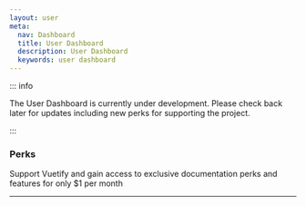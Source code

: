 ```yaml
---
layout: user
meta:
  nav: Dashboard
  title: User Dashboard
  description: User Dashboard
  keywords: user dashboard
---
```


<script setup>
  import AdOption from '@/components/app/settings/options/AdOption.vue'
  import QuickbarOption from '@/components/app/settings/options/QuickbarOption.vue'
</script>

::: info

The User Dashboard is currently under development. Please check back later for updates including new perks for supporting the project.

:::

### Perks

Support Vuetify and gain access to exclusive documentation perks and features for only $1 per month

<promoted permanent slug="vuetify-github-sponsors" />

----

<ad-option />

<quickbar-option />
